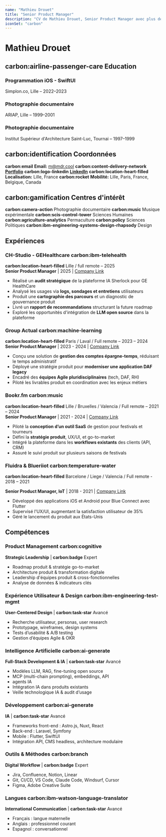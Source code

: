 ```yaml
---
name: "Mathieu Drouet"
title: "Senior Product Manager"
description: "CV de Mathieu Drouet, Senior Product Manager avec plus de 10 ans d'expérience en gestion de produits numériques et transformation digitale."
iconSet: "carbon"
---
```


# Mathieu Drouet

## **carbon:airline-passenger-care** Education

### Programmation iOS - SwiftUI
Simplon.co, Lille – 2022–2023

### Photographie documentaire
ARIAP, Lille – 1999–2001

### Photographie documentaire
Institut Supérieur d'Architecture Saint-Luc, Tournai – 1997–1999

## **carbon:identification** Coordonnées

**carbon:email** **Email:** m@mdr.cool
**carbon:content-delivery-network**  [**Portfolio**](https://cv.drouet.io)
**carbon:logo-linkedin** [**LinkedIn**](https://linkedin.com/in/mathieu-drouet)
**carbon:location-heart-filled** **Localisation:** Lille, France
**carbon:rocket** **Mobilité:** Lille, Paris, France, Belgique, Canada

## **carbon:gamification** Centres d'intérêt

**carbon:camera-action** Photographie documentaire
**carbon:music** Musique expérimentale
**carbon:scis-control-tower** Sciences Humaines
**carbon:agriculture-analytics** Permaculture
**carbon:policy** Sciences Politiques
**carbon:ibm-engineering-systems-design-rhapsody** Design

## Expériences

### CH-Studio - GEHealthcare **carbon:ibm-telehealth** 
**carbon:location-heart-filled** Lille / full remote – 2025  
**Senior Product Manager** | 2025 | [Company Link](https://chstudio.fr/project/plateforme-de-gestion-de-donnees-dicom/)

- Réalisé un **audit stratégique** de la plateforme IA Sherlock pour GE HealthCare  
- Analysé les usages via **logs, sondages et entretiens** utilisateurs  
- Produit une **cartographie des parcours** et un diagnostic de gouvernance produit  
- Livré un **rapport de recommandations** structurant la future roadmap  
- Exploré les opportunités d'intégration de **LLM open source** dans la plateforme

### Group Actual **carbon:machine-learning**
**carbon:location-heart-filled** Paris / Laval / Full remote – 2023 – 2024  
**Senior Product Manager** | 2023 - 2024 | [Company Link](https://www.groupeactual.eu/)

- Conçu une solution de **gestion des comptes épargne-temps**, réduisant le temps administratif
- Déployé une stratégie produit pour **moderniser une application DAF legacy**  
- Encadré des **équipes Agile pluridisciplinaires** (tech, DAF, RH)
- Piloté les livrables produit en coordination avec les enjeux métiers

### Bookr.fm **carbon:music**
**carbon:location-heart-filled** Lille / Bruxelles / Valencia / Full remote – 2021 – 2024   
**Senior Product Manager** | 2021 - 2024 | [Company Link](https://bookr.fm/)

- Piloté la **conception d’un outil SaaS** de gestion pour festivals et tourneurs
- Défini la **stratégie produit**, UX/UI, et go-to-market
- Intégré la plateforme dans les **workflows existants** des clients (API, CRM)  
- Assuré le suivi produit sur plusieurs saisons de festivals

### Fluidra & Blueriiot **carbon:temperature-water**
**carbon:location-heart-filled** Barcelone / Liege / Valencia / Full remote - 2018 – 2021  

**Senior Product Manager, IoT** | 2018 - 2021 | [Company Link](https://www.fluidra.com/)

- Développé des applications iOS et Android pour Blue Connect avec Flutter
- Supervisé l'UX/UI, augmentant la satisfaction utilisateur de 35%
- Géré le lancement du produit aux États-Unis

## Compétences

### Product Management **carbon:cognitive**
**Strategic Leadership** | **carbon:badge** Expert

- Roadmap produit & stratégie go-to-market  
- Architecture produit & transformation digitale  
- Leadership d'équipes produit & cross-fonctionnelles  
- Analyse de données & indicateurs clés

### Expérience Utilisateur & Design **carbon:ibm-engineering-test-mgmt**
**User-Centered Design** | **carbon:task-star** Avancé

- Recherche utilisateur, personas, user research
- Prototypage, wireframes, design systems
- Tests d’usabilité & A/B testing
- Gestion d’équipes Agile & OKR

### Intelligence Artificielle **carbon:ai-generate**
**Full-Stack Development & IA** | **carbon:task-star** Avancé
 
- Modèles LLM, RAG, fine-tuning open source  
- MCP (multi-chain prompting), embeddings, API
- agents IA 
- Intégration IA dans produits existants  
- Veille technologique IA & audit d’usage  

### Développement **carbon:ai-generate**
**IA** | **carbon:task-star** Avancé
 
- Frameworks front-end : Astro.js, Nuxt, React  
- Back-end : Laravel, Symfony  
- Mobile : Flutter, SwiftUI  
- Intégration API, CMS headless, architecture modulaire
  
### Outils & Méthodes **carbon:branch**
**Digital Workflow** | **carbon:badge** Expert

- Jira, Confluence, Notion, Linear
- Git, CI/CD, VS Code, Claude Code, Windsurf, Cursor
- Figma, Adobe Creative Suite

### Langues **carbon:ibm-watson-language-translator**
**International Communication** | **carbon:task-star** Avancé

- Français : langue maternelle
- Anglais : professionnel courant
- Espagnol : conversationnel